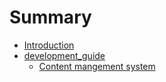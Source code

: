 # Summary

* [Introduction](README.md)
* [development_guide](development_guide.md)
   * [Content mangement system](dev_guide/content_mangement_system.md)

